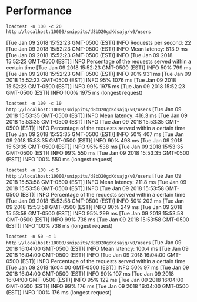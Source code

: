 # Performance

`loadtest -n 100 -c 20 http://localhost:10000/snippits/d8bD20gdKdsajg/v0/users`

[Tue Jan 09 2018 15:52:23 GMT-0500 (EST)] INFO Requests per second: 22
[Tue Jan 09 2018 15:52:23 GMT-0500 (EST)] INFO Mean latency:        813.9 ms
[Tue Jan 09 2018 15:52:23 GMT-0500 (EST)] INFO
[Tue Jan 09 2018 15:52:23 GMT-0500 (EST)] INFO Percentage of the requests served within a certain time
[Tue Jan 09 2018 15:52:23 GMT-0500 (EST)] INFO   50%      799 ms
[Tue Jan 09 2018 15:52:23 GMT-0500 (EST)] INFO   90%      931 ms
[Tue Jan 09 2018 15:52:23 GMT-0500 (EST)] INFO   95%      1076 ms
[Tue Jan 09 2018 15:52:23 GMT-0500 (EST)] INFO   99%      1975 ms
[Tue Jan 09 2018 15:52:23 GMT-0500 (EST)] INFO  100%      1975 ms (longest request)

`loadtest -n 100 -c 10 http://localhost:10000/snippits/d8bD20gdKdsajg/v0/users`
[Tue Jan 09 2018 15:53:35 GMT-0500 (EST)] INFO Mean latency:        416.3 ms
[Tue Jan 09 2018 15:53:35 GMT-0500 (EST)] INFO
[Tue Jan 09 2018 15:53:35 GMT-0500 (EST)] INFO Percentage of the requests served within a certain time
[Tue Jan 09 2018 15:53:35 GMT-0500 (EST)] INFO   50%      407 ms
[Tue Jan 09 2018 15:53:35 GMT-0500 (EST)] INFO   90%      498 ms
[Tue Jan 09 2018 15:53:35 GMT-0500 (EST)] INFO   95%      538 ms
[Tue Jan 09 2018 15:53:35 GMT-0500 (EST)] INFO   99%      550 ms
[Tue Jan 09 2018 15:53:35 GMT-0500 (EST)] INFO  100%      550 ms (longest request)

`loadtest -n 100 -c 5 http://localhost:10000/snippits/d8bD20gdKdsajg/v0/users`
[Tue Jan 09 2018 15:53:58 GMT-0500 (EST)] INFO Mean latency:        211.8 ms
[Tue Jan 09 2018 15:53:58 GMT-0500 (EST)] INFO
[Tue Jan 09 2018 15:53:58 GMT-0500 (EST)] INFO Percentage of the requests served within a certain time
[Tue Jan 09 2018 15:53:58 GMT-0500 (EST)] INFO   50%      202 ms
[Tue Jan 09 2018 15:53:58 GMT-0500 (EST)] INFO   90%      249 ms
[Tue Jan 09 2018 15:53:58 GMT-0500 (EST)] INFO   95%      299 ms
[Tue Jan 09 2018 15:53:58 GMT-0500 (EST)] INFO   99%      738 ms
[Tue Jan 09 2018 15:53:58 GMT-0500 (EST)] INFO  100%      738 ms (longest request)

`loadtest -n 50 -c 1 http://localhost:10000/snippits/d8bD20gdKdsajg/v0/users`
[Tue Jan 09 2018 16:04:00 GMT-0500 (EST)] INFO Mean latency:        100.4 ms
[Tue Jan 09 2018 16:04:00 GMT-0500 (EST)] INFO
[Tue Jan 09 2018 16:04:00 GMT-0500 (EST)] INFO Percentage of the requests served within a certain time
[Tue Jan 09 2018 16:04:00 GMT-0500 (EST)] INFO   50%      97 ms
[Tue Jan 09 2018 16:04:00 GMT-0500 (EST)] INFO   90%      107 ms
[Tue Jan 09 2018 16:04:00 GMT-0500 (EST)] INFO   95%      122 ms
[Tue Jan 09 2018 16:04:00 GMT-0500 (EST)] INFO   99%      176 ms
[Tue Jan 09 2018 16:04:00 GMT-0500 (EST)] INFO  100%      176 ms (longest request)